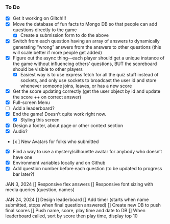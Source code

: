 ### To Do

- [x] Get it working on Glitch!!!
- [x] Move the database of fun facts to Mongo DB so that people can add questions directly to the game
  - [x] Create a submission form to do the above
- [x] Switch from each question having an array of answers to dynamically generating “wrong” answers from the answers to other questions (this will scale better if more people get added)
- [x] Figure out the async thing—each player should get a unique instance of the game without influencing others’ questions, BUT the scoreboard should be visible to other players
  - [x] Easiest way is to use express fetch for all the quiz stuff instead of sockets, and only use sockets to broadcast the user id and store whenever someone joins, leaves, or has a new score
- [x] Get the score updating correctly (get the user object by id and update the score ++ on correct answer)
- [x] Full-screen Menu
- [ ] Add a leaderboard?
- [x] End the game! Doesn’t quite work right now.
  - [x] Styling this screen
- [x] Design a footer, about page or other context section
- [x] Audio?
- [x ] New Avatars for folks who submitted
- [x] Find a way to use a mystery/silhouette avatar for anybody who doesn’t have one
- [x] Environment variables locally and on Github
- [x] Add question number before each question (to be updated to progress bar later?)

JAN 3, 2024
[] Responsive flex answers
[] Responsive font sizing with media queries (question, names)


JAN 24, 2024
[] Design leaderboard
[] Add timer (starts when name submitted, stops when final question answered)
[] Create new DB to push final scores
[] Push name, score, play time and date to DB
[] When leaderboard called, sort by score then play time, display top 10